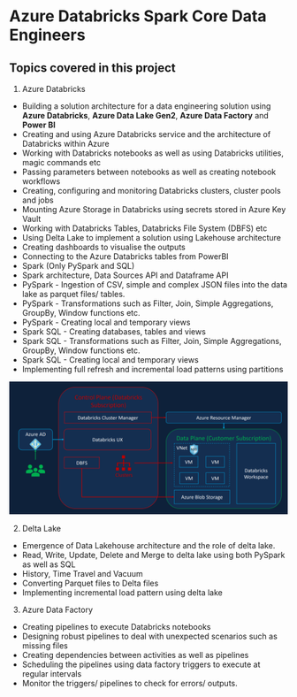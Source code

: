 # Azure Databricks Spark Core Data Engineers

## Topics covered in this project

1. Azure Databricks

- Building a solution architecture for a data engineering solution using **Azure Databricks**, **Azure Data Lake Gen2**, **Azure Data Factory** and **Power BI**
- Creating and using Azure Databricks service and the architecture of Databricks within Azure
- Working with Databricks notebooks as well as using Databricks utilities, magic commands etc
- Passing parameters between notebooks as well as creating notebook workflows
- Creating, configuring and monitoring Databricks clusters, cluster pools and jobs
- Mounting Azure Storage in Databricks using secrets stored in Azure Key Vault
- Working with Databricks Tables, Databricks File System (DBFS) etc
- Using Delta Lake to implement a solution using Lakehouse architecture
- Creating dashboards to visualise the outputs
- Connecting to the Azure Databricks tables from PowerBI
- Spark (Only PySpark and SQL)
- Spark architecture, Data Sources API and Dataframe API
- PySpark - Ingestion of CSV, simple and complex JSON files into the data lake as parquet files/ tables.
- PySpark - Transformations such as Filter, Join, Simple Aggregations, GroupBy, Window functions etc.
- PySpark - Creating local and temporary views
- Spark SQL - Creating databases, tables and views
- Spark SQL - Transformations such as Filter, Join, Simple Aggregations, GroupBy, Window functions etc.
- Spark SQL - Creating local and temporary views
- Implementing full refresh and incremental load patterns using partitions

<img src="/pictures/databricks_architecture.png" title="databricks architecture"  width="800">

2. Delta Lake

- Emergence of Data Lakehouse architecture and the role of delta lake.
- Read, Write, Update, Delete and Merge to delta lake using both PySpark as well as SQL 
- History, Time Travel and Vacuum
- Converting Parquet files to Delta files
- Implementing incremental load pattern using delta lake

3. Azure Data Factory

- Creating pipelines to execute Databricks notebooks
- Designing robust pipelines to deal with unexpected scenarios such as missing files
- Creating dependencies between activities as well as pipelines
- Scheduling the pipelines using data factory triggers to execute at regular intervals
- Monitor the triggers/ pipelines to check for errors/ outputs.